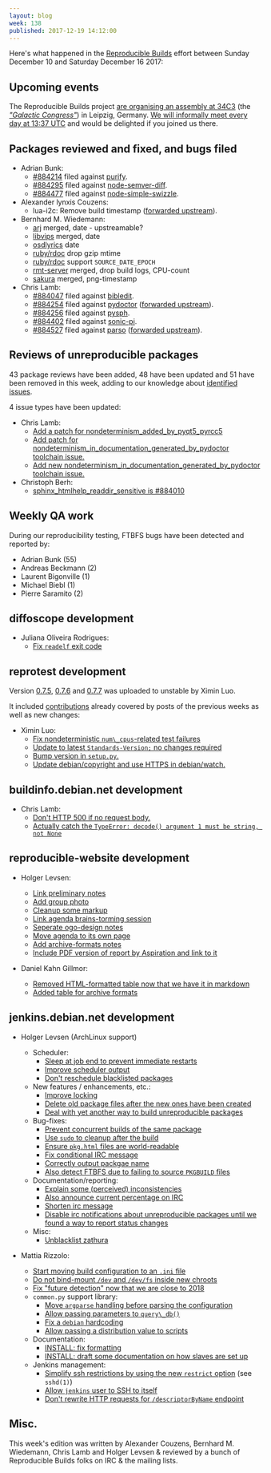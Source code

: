 ```yaml
---
layout: blog
week: 138
published: 2017-12-19 14:12:00
---
```


Here's what happened in the [Reproducible Builds](https://reproducible-builds.org) effort between Sunday December 10 and Saturday December 16 2017:

Upcoming events
---------------

The Reproducible Builds project [are organising an assembly at 34C3](https://events.ccc.de/congress/2017/wiki/index.php/Assembly:Reproducible-Builds) (the <em>["Galactic Congress"](https://events.ccc.de/2017/11/26/a-galactic-congress-welcomes-all-lifeforms/)</em>) in Leipzig, Germany. [We will informally meet every day at 13:37 UTC](https://lists.reproducible-builds.org/pipermail/rb-general/2017-November/000735.html) and would be delighted if you joined us there.


Packages reviewed and fixed, and bugs filed
-------------------------------------------

* Adrian Bunk:
    * [#884214](https://bugs.debian.org/884214) filed against [purify](https://tracker.debian.org/pkg/purify).
    * [#884295](https://bugs.debian.org/884295) filed against [node-semver-diff](https://tracker.debian.org/pkg/node-semver-diff).
    * [#884477](https://bugs.debian.org/884477) filed against [node-simple-swizzle](https://tracker.debian.org/pkg/node-simple-swizzle).
* Alexander lynxis Couzens:
    * lua-i2c: Remove build timestamp ([forwarded upstream](https://github.com/mrpace2/lua-i2c/pull/1)).
* Bernhard M. Wiedemann:
  * [arj](https://build.opensuse.org/request/show/557560) merged, date - upstreamable?
  * [libvips](https://github.com/jcupitt/libvips/pull/832) merged, date
  * [osdlyrics](https://github.com/osdlyrics/osdlyrics/pull/34) date
  * [ruby/rdoc](https://github.com/ruby/rdoc/pull/569) drop gzip mtime
  * [ruby/rdoc](https://github.com/ruby/rdoc/pull/570) support `SOURCE_DATE_EPOCH`
  * [rmt-server](https://build.opensuse.org/request/show/557611) merged, drop build logs, CPU-count
  * [sakura](https://build.opensuse.org/request/show/557607) merged, png-timestamp
* Chris Lamb:
    * [#884047](https://bugs.debian.org/884047) filed against [bibledit](https://tracker.debian.org/pkg/bibledit).
    * [#884254](https://bugs.debian.org/884254) filed against [pydoctor](https://tracker.debian.org/pkg/pydoctor) ([forwarded upstream](https://github.com/twisted/pydoctor/pull/146)).
    * [#884256](https://bugs.debian.org/884256) filed against [pysph](https://tracker.debian.org/pkg/pysph).
    * [#884402](https://bugs.debian.org/884402) filed against [sonic-pi](https://tracker.debian.org/pkg/sonic-pi).
    * [#884527](https://bugs.debian.org/884527) filed against [parso](https://tracker.debian.org/pkg/parso) ([forwarded upstream](https://github.com/davidhalter/parso/pull/25)).


Reviews of unreproducible packages
----------------------------------

43 package reviews have been added, 48 have been updated and 51 have been removed in this week,
adding to our knowledge about [identified issues](https://tests.reproducible-builds.org/debian/index_issues.html).

4 issue types have been updated:

* Chris Lamb:
    * [Add a patch for nondeterminism\_added\_by\_pyqt5\_pyrcc5](https://salsa.debian.org/reproducible-builds/reproducible-notes/commit/fda94dd4)
    * [Add patch for nondeterminism\_in\_documentation\_generated\_by\_pydoctor toolchain issue.](https://salsa.debian.org/reproducible-builds/reproducible-notes/commit/259acf35)
    * [Add new nondeterminism\_in\_documentation\_generated\_by\_pydoctor toolchain issue.](https://salsa.debian.org/reproducible-builds/reproducible-notes/commit/d8b96933)
* Christoph Berh:
    * [sphinx\_htmlhelp\_readdir\_sensitive is #884010](https://salsa.debian.org/reproducible-builds/reproducible-notes/commit/3664f5ad)

Weekly QA work
--------------

During our reproducibility testing, FTBFS bugs have been detected and reported by:

 - Adrian Bunk (55)
 - Andreas Beckmann (2)
 - Laurent Bigonville (1)
 - Michael Biebl (1)
 - Pierre Saramito (2)


diffoscope development
----------------------

- Juliana Oliveira Rodrigues:
    - [Fix `readelf` exit code](https://salsa.debian.org/reproducible-builds/diffoscope/commit/9e2013f)



reprotest development
---------------------

Version [0.7.5](https://tracker.debian.org/news/893681), [0.7.6](https://tracker.debian.org/news/894425) and [0.7.7](https://tracker.debian.org/news/894429) was uploaded to unstable by Ximin Luo.

It included [contributions](https://salsa.debian.org/reproducible-builds/reprotest/commits/debian/0.7.5) already covered by posts of the previous weeks as well as new changes:

- Ximin Luo:
    - [Fix nondeterministic `num\_cpus`-related test failures](https://salsa.debian.org/reproducible-builds/reprotest.git/commit/?id=5ec344e)
    - [Update to latest `Standards-Version;` no changes required](https://salsa.debian.org/reproducible-builds/reprotest.git/commit/?id=e6c91e4)
    - [Bump version in `setup.py`.](https://salsa.debian.org/reproducible-builds/reprotest.git/commit/?id=3bc2e51)
    - [Update debian/copyright and use HTTPS in debian/watch.](https://salsa.debian.org/reproducible-builds/reprotest.git/commit/?id=4a6154d)


buildinfo.debian.net development
--------------------------------

- Chris Lamb:
    - [Don't HTTP 500 if no request body.](https://salsa.debian.org/reproducible-builds/buildinfo.debian.net.git/commit/?id=6da7bf2)
    - [Actually catch the `TypeError: decode() argument 1 must be string, not None`](https://salsa.debian.org/reproducible-builds/buildinfo.debian.net.git/commit/?id=a4f4613)



reproducible-website development
--------------------------------

- Holger Levsen:
    - [Link preliminary notes](https://salsa.debian.org/reproducible-builds/reproducible-website/commit/3c92ee5)
    - [Add group photo](https://salsa.debian.org/reproducible-builds/reproducible-website/commit/d0a4fa2)
    - [Cleanup some markup](https://salsa.debian.org/reproducible-builds/reproducible-website/commit/38e7bdc)
    - [Link agenda brains-torming session](https://salsa.debian.org/reproducible-builds/reproducible-website/commit/a303994)
    - [Seperate ogo-design notes](https://salsa.debian.org/reproducible-builds/reproducible-website/commit/c2afe16)
    - [Move agenda to its own page](https://salsa.debian.org/reproducible-builds/reproducible-website/commit/489a42c)
    - [Add archive-formats notes](https://salsa.debian.org/reproducible-builds/reproducible-website/commit/b7513c2)
    - [Include PDF version of report by Aspiration and link to it](https://salsa.debian.org/reproducible-builds/reproducible-website/commit/14689b9)

- Daniel Kahn Gillmor:
    - [Removed HTML-formatted table now that we have it in markdown](https://salsa.debian.org/reproducible-builds/reproducible-website/commit/5585c18)
    - [Added table for archive formats](https://salsa.debian.org/reproducible-builds/reproducible-website/commit/bd4d2aa)


jenkins.debian.net development
------------------------------

- Holger Levsen (ArchLinux support)
    - Scheduler:
        - [Sleep at job end to prevent immediate restarts](https://anonscm.debian.org/git/qa/jenkins.debian.net/commit/?id=8ba4ecf7)
        - [Improve scheduler output](https://anonscm.debian.org/git/qa/jenkins.debian.net/commit/?id=e0a48b35)
        - [Don't reschedule blacklisted packages](https://anonscm.debian.org/git/qa/jenkins.debian.net/commit/?id=b5bb6fbc)
    - New features / enhancements, etc.:
        - [Improve locking](https://anonscm.debian.org/git/qa/jenkins.debian.net/commit/?id=80091e40)
        - [Delete old package files after the new ones have been created](https://anonscm.debian.org/git/qa/jenkins.debian.net/commit/?id=7dc06c90)
        - [Deal with yet another way to build unreproducible packages](https://anonscm.debian.org/git/qa/jenkins.debian.net/commit/?id=f0fc959e)
    - Bug-fixes:
        - [Prevent concurrent builds of the same package](https://anonscm.debian.org/git/qa/jenkins.debian.net/commit/?id=60d6d27e)
        - [Use `sudo` to cleanup after the build](https://anonscm.debian.org/git/qa/jenkins.debian.net/commit/?id=555e5b70)
        - [Ensure `pkg.html` files are world-readable](https://anonscm.debian.org/git/qa/jenkins.debian.net/commit/?id=1134da0c)
        - [Fix conditional IRC message](https://anonscm.debian.org/git/qa/jenkins.debian.net/commit/?id=938c0025)
        - [Correctly output packgae name](https://anonscm.debian.org/git/qa/jenkins.debian.net/commit/?id=30aa899e)
        - [Also detect FTBFS due to failing to source `PKGBUILD` files](https://anonscm.debian.org/git/qa/jenkins.debian.net/commit/?id=e4491a4d)
    - Documentation/reporting:
        - [Explain some (perceived) inconsistencies](https://anonscm.debian.org/git/qa/jenkins.debian.net/commit/?id=b03e6ca4)
        - [Also announce current percentage on IRC](https://anonscm.debian.org/git/qa/jenkins.debian.net/commit/?id=d9fa859b)
        - [Shorten irc message](https://anonscm.debian.org/git/qa/jenkins.debian.net/commit/?id=e4ebd9a2)
        - [Disable irc notifications about unreproducible packages until we found a way to report status changes](https://anonscm.debian.org/git/qa/jenkins.debian.net/commit/?id=6f6985e2)
    - Misc:
        - [Unblacklist zathura](https://anonscm.debian.org/git/qa/jenkins.debian.net/commit/?id=520ea710)

- Mattia Rizzolo:
    - [Start moving build configuration to an `.ini` file](https://anonscm.debian.org/git/qa/jenkins.debian.net/commit/?id=6132c7a6)
    - [Do not bind-mount `/dev` and `/dev/fs` inside new chroots](https://anonscm.debian.org/git/qa/jenkins.debian.net/commit/?id=f5874f07)
    - [Fix "future detection" now that we are close to 2018](https://anonscm.debian.org/git/qa/jenkins.debian.net/commit/?id=123b089a)
    - `common.py` support library:
        - [Move `argparse` handling before parsing the configuration](https://anonscm.debian.org/git/qa/jenkins.debian.net/commit/?id=fd97a23c)
        - [Allow passing parameters to `query\_db()`](https://anonscm.debian.org/git/qa/jenkins.debian.net/commit/?id=e0e1ac74)
        - [Fix a `debian` hardcoding](https://anonscm.debian.org/git/qa/jenkins.debian.net/commit/?id=027f3e23)
        - [Allow passing a distribution value to scripts](https://anonscm.debian.org/git/qa/jenkins.debian.net/commit/?id=0afdbbda)
    - Documentation:
        - [INSTALL: fix formatting](https://anonscm.debian.org/git/qa/jenkins.debian.net/commit/?id=5deee654)
        - [INSTALL: draft some documentation on how slaves are set up](https://anonscm.debian.org/git/qa/jenkins.debian.net/commit/?id=580b8e4e)
    - Jenkins management:
        - [Simplify ssh restrictions by using the new ``restrict`` option](https://anonscm.debian.org/git/qa/jenkins.debian.net/commit/?id=065b840d) (see `sshd(1)`)
        - [Allow `jenkins` user to SSH to itself](https://anonscm.debian.org/git/qa/jenkins.debian.net/commit/?id=5f3b2100)
        - [Don't rewrite HTTP requests for `/descriptorByName` endpoint](https://anonscm.debian.org/git/qa/jenkins.debian.net/commit/?id=0c3b9079)

Misc.
-----

This week's edition was written by Alexander Couzens, Bernhard M. Wiedemann, Chris Lamb and Holger Levsen & reviewed by a bunch of Reproducible Builds folks on IRC & the mailing lists.
